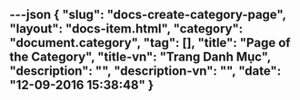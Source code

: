 ---json
{
    "slug": "docs-create-category-page",
    "layout": "docs-item.html",
    "category": "document.category",
    "tag": [],
    "title": "Page of the Category",
    "title-vn": "Trang Danh Mục",
    "description": "",
    "description-vn": "",
    "date": "12-09-2016 15:38:48"
}
---
